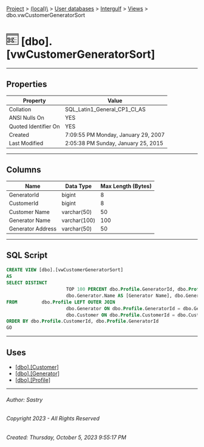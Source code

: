#### 

[Project](../../../../index.md) > [(local)\\](../../../index.md) > [User databases](../../index.md) > [Intergulf](../index.md) > [Views](Views.md) > dbo.vwCustomerGeneratorSort

# ![Views](../../../../Images/View32.png) [dbo].[vwCustomerGeneratorSort]

---

## <a name="#properties"></a>Properties

| Property | Value |
|---|---|
| Collation | SQL_Latin1_General_CP1_CI_AS |
| ANSI Nulls On | YES |
| Quoted Identifier On | YES |
| Created | 7:09:55 PM Monday, January 29, 2007 |
| Last Modified | 2:05:38 PM Sunday, January 25, 2015 |


---

## <a name="#columns"></a>Columns

| Name | Data Type | Max Length (Bytes) |
|---|---|---|
| GeneratorId | bigint | 8 |
| CustomerId | bigint | 8 |
| Customer Name | varchar(50) | 50 |
| Generator Name | varchar(100) | 100 |
| Generator Address | varchar(50) | 50 |


---

## <a name="#sqlscript"></a>SQL Script

```sql
CREATE VIEW [dbo].[vwCustomerGeneratorSort]
AS
SELECT DISTINCT 
                      TOP 100 PERCENT dbo.Profile.GeneratorId, dbo.Profile.CustomerId, dbo.Customer.Name AS [Customer Name], 
                      dbo.Generator.Name AS [Generator Name], dbo.Generator.Address AS [Generator Address]
FROM         dbo.Profile LEFT OUTER JOIN
                      dbo.Generator ON dbo.Profile.GeneratorId = dbo.Generator.Id LEFT OUTER JOIN
                      dbo.Customer ON dbo.Profile.CustomerId = dbo.Customer.Id
ORDER BY dbo.Profile.CustomerId, dbo.Profile.GeneratorId
GO

```


---

## <a name="#uses"></a>Uses

* [[dbo].[Customer]](../Tables/dbo_Customer.md)
* [[dbo].[Generator]](../Tables/dbo_Generator.md)
* [[dbo].[Profile]](../Tables/dbo_Profile.md)


---

###### Author:  Sastry

###### Copyright 2023 - All Rights Reserved

###### Created: Thursday, October 5, 2023 9:55:17 PM

